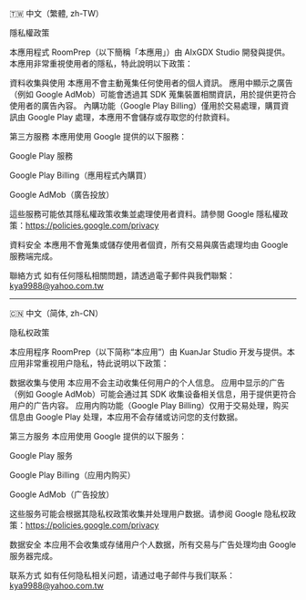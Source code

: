 🇹🇼 中文（繁體, zh-TW）

隱私權政策

本應用程式 RoomPrep（以下簡稱「本應用」）由 AIxGDX Studio 開發與提供。本應用非常重視使用者的隱私，特此說明以下政策：

資料收集與使用 本應用不會主動蒐集任何使用者的個人資訊。
應用中顯示之廣告（例如 Google AdMob）可能會透過其 SDK 蒐集裝置相關資訊，用於提供更符合使用者的廣告內容。
內購功能（Google Play Billing）僅用於交易處理，購買資訊由 Google Play 處理，本應用不會儲存或存取您的付款資料。

第三方服務 本應用使用 Google 提供的以下服務：

Google Play 服務

Google Play Billing（應用程式內購買）

Google AdMob（廣告投放）

這些服務可能依其隱私權政策收集並處理使用者資料。請參閱 Google 隱私權政策：https://policies.google.com/privacy

資料安全
本應用不會蒐集或儲存使用者個資，所有交易與廣告處理均由 Google 服務端完成。

聯絡方式
如有任何隱私相關問題，請透過電子郵件與我們聯繫：kya9988@yahoo.com.tw

---

🇨🇳 中文（简体, zh-CN）

隐私权政策

本应用程序 RoomPrep（以下简称“本应用”）由 KuanJar Studio 开发与提供。本应用非常重视用户隐私，特此说明以下政策：

数据收集与使用
本应用不会主动收集任何用户的个人信息。
应用中显示的广告（例如 Google AdMob）可能会通过其 SDK 收集设备相关信息，用于提供更符合用户的广告内容。
应用内购功能（Google Play Billing）仅用于交易处理，购买信息由 Google Play 处理，本应用不会存储或访问您的支付数据。

第三方服务
本应用使用 Google 提供的以下服务：

Google Play 服务

Google Play Billing（应用内购买）

Google AdMob（广告投放）

这些服务可能会根据其隐私权政策收集并处理用户数据。请参阅 Google 隐私权政策：https://policies.google.com/privacy

数据安全
本应用不会收集或存储用户个人数据，所有交易与广告处理均由 Google 服务器完成。

联系方式
如有任何隐私相关问题，请通过电子邮件与我们联系：kya9988@yahoo.com.tw
